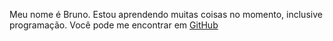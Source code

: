 Meu nome é Bruno. Estou aprendendo muitas coisas no momento, inclusive programação.
Você pode me encontrar em [GitHub](https://github.com/ignazweis2)
